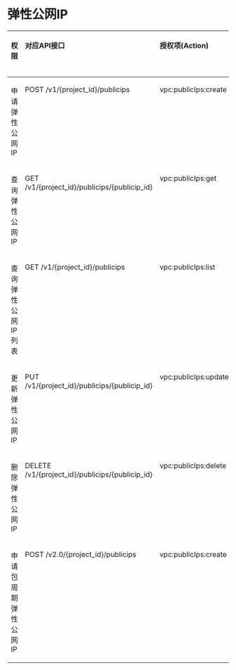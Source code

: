 # 弹性公网IP<a name="eip_apipermission_0002"></a>

<a name="zh-cn_topic_0201534207_table3381441153612"></a>
<table><thead align="left"><tr id="zh-cn_topic_0201534207_row134361241153612"><th class="cellrowborder" valign="top" width="13.23%" id="mcps1.1.6.1.1"><p id="zh-cn_topic_0201534207_p423285813514"><a name="zh-cn_topic_0201534207_p423285813514"></a><a name="zh-cn_topic_0201534207_p423285813514"></a>权限</p>
</th>
<th class="cellrowborder" valign="top" width="29.330000000000002%" id="mcps1.1.6.1.2"><p id="zh-cn_topic_0201534207_p24367414363"><a name="zh-cn_topic_0201534207_p24367414363"></a><a name="zh-cn_topic_0201534207_p24367414363"></a>对应API接口</p>
</th>
<th class="cellrowborder" valign="top" width="20.06%" id="mcps1.1.6.1.3"><p id="zh-cn_topic_0201534207_p2436194193616"><a name="zh-cn_topic_0201534207_p2436194193616"></a><a name="zh-cn_topic_0201534207_p2436194193616"></a>授权项(Action)</p>
</th>
<th class="cellrowborder" valign="top" width="15.89%" id="mcps1.1.6.1.4"><p id="zh-cn_topic_0201534207_p5985736163016"><a name="zh-cn_topic_0201534207_p5985736163016"></a><a name="zh-cn_topic_0201534207_p5985736163016"></a>IAM项目(Project)</p>
</th>
<th class="cellrowborder" valign="top" width="21.490000000000002%" id="mcps1.1.6.1.5"><p id="zh-cn_topic_0201534207_p8985133619300"><a name="zh-cn_topic_0201534207_p8985133619300"></a><a name="zh-cn_topic_0201534207_p8985133619300"></a>企业项目(Enterprise Project)</p>
</th>
</tr>
</thead>
<tbody><tr id="zh-cn_topic_0201534207_row943674133617"><td class="cellrowborder" valign="top" width="13.23%" headers="mcps1.1.6.1.1 "><p id="zh-cn_topic_0201534207_p13232958145117"><a name="zh-cn_topic_0201534207_p13232958145117"></a><a name="zh-cn_topic_0201534207_p13232958145117"></a>申请<span id="zh-cn_topic_0201534207_text10897104815286"><a name="zh-cn_topic_0201534207_text10897104815286"></a><a name="zh-cn_topic_0201534207_text10897104815286"></a></span><span id="zh-cn_topic_0201534207_text1689724812819"><a name="zh-cn_topic_0201534207_text1689724812819"></a><a name="zh-cn_topic_0201534207_text1689724812819"></a>弹性公网IP</span></p>
</td>
<td class="cellrowborder" valign="top" width="29.330000000000002%" headers="mcps1.1.6.1.2 "><p id="zh-cn_topic_0201534207_p144365416368"><a name="zh-cn_topic_0201534207_p144365416368"></a><a name="zh-cn_topic_0201534207_p144365416368"></a>POST /v1/{project_id}/publicips</p>
</td>
<td class="cellrowborder" valign="top" width="20.06%" headers="mcps1.1.6.1.3 "><p id="zh-cn_topic_0201534207_p17904175011365"><a name="zh-cn_topic_0201534207_p17904175011365"></a><a name="zh-cn_topic_0201534207_p17904175011365"></a>vpc:publicIps:create</p>
</td>
<td class="cellrowborder" valign="top" width="15.89%" headers="mcps1.1.6.1.4 "><p id="zh-cn_topic_0201534207_p15756115919276"><a name="zh-cn_topic_0201534207_p15756115919276"></a><a name="zh-cn_topic_0201534207_p15756115919276"></a>√</p>
</td>
<td class="cellrowborder" valign="top" width="21.490000000000002%" headers="mcps1.1.6.1.5 "><p id="zh-cn_topic_0201534207_p193691154133112"><a name="zh-cn_topic_0201534207_p193691154133112"></a><a name="zh-cn_topic_0201534207_p193691154133112"></a>√</p>
</td>
</tr>
<tr id="zh-cn_topic_0201534207_row343704173619"><td class="cellrowborder" valign="top" width="13.23%" headers="mcps1.1.6.1.1 "><p id="zh-cn_topic_0201534207_p1623218589512"><a name="zh-cn_topic_0201534207_p1623218589512"></a><a name="zh-cn_topic_0201534207_p1623218589512"></a>查询<span id="zh-cn_topic_0201534207_text11285177584"><a name="zh-cn_topic_0201534207_text11285177584"></a><a name="zh-cn_topic_0201534207_text11285177584"></a></span><span id="zh-cn_topic_0201534207_text42816171584"><a name="zh-cn_topic_0201534207_text42816171584"></a><a name="zh-cn_topic_0201534207_text42816171584"></a>弹性公网IP</span></p>
</td>
<td class="cellrowborder" valign="top" width="29.330000000000002%" headers="mcps1.1.6.1.2 "><p id="zh-cn_topic_0201534207_p174371341133618"><a name="zh-cn_topic_0201534207_p174371341133618"></a><a name="zh-cn_topic_0201534207_p174371341133618"></a>GET /v1/{project_id}/publicips/{publicip_id}</p>
</td>
<td class="cellrowborder" valign="top" width="20.06%" headers="mcps1.1.6.1.3 "><p id="zh-cn_topic_0201534207_p8360152113611"><a name="zh-cn_topic_0201534207_p8360152113611"></a><a name="zh-cn_topic_0201534207_p8360152113611"></a>vpc:publicIps:get</p>
</td>
<td class="cellrowborder" valign="top" width="15.89%" headers="mcps1.1.6.1.4 "><p id="zh-cn_topic_0201534207_p1475655902719"><a name="zh-cn_topic_0201534207_p1475655902719"></a><a name="zh-cn_topic_0201534207_p1475655902719"></a>√</p>
</td>
<td class="cellrowborder" valign="top" width="21.490000000000002%" headers="mcps1.1.6.1.5 "><p id="zh-cn_topic_0201534207_p153706545313"><a name="zh-cn_topic_0201534207_p153706545313"></a><a name="zh-cn_topic_0201534207_p153706545313"></a>√</p>
</td>
</tr>
<tr id="zh-cn_topic_0201534207_row34371241143616"><td class="cellrowborder" valign="top" width="13.23%" headers="mcps1.1.6.1.1 "><p id="zh-cn_topic_0201534207_p182321558155116"><a name="zh-cn_topic_0201534207_p182321558155116"></a><a name="zh-cn_topic_0201534207_p182321558155116"></a>查询<span id="zh-cn_topic_0201534207_text4675527175812"><a name="zh-cn_topic_0201534207_text4675527175812"></a><a name="zh-cn_topic_0201534207_text4675527175812"></a></span><span id="zh-cn_topic_0201534207_text8675142785815"><a name="zh-cn_topic_0201534207_text8675142785815"></a><a name="zh-cn_topic_0201534207_text8675142785815"></a>弹性公网IP</span>列表</p>
</td>
<td class="cellrowborder" valign="top" width="29.330000000000002%" headers="mcps1.1.6.1.2 "><p id="zh-cn_topic_0201534207_p16437174193619"><a name="zh-cn_topic_0201534207_p16437174193619"></a><a name="zh-cn_topic_0201534207_p16437174193619"></a>GET /v1/{project_id}/publicips</p>
</td>
<td class="cellrowborder" valign="top" width="20.06%" headers="mcps1.1.6.1.3 "><p id="zh-cn_topic_0201534207_p35961753143612"><a name="zh-cn_topic_0201534207_p35961753143612"></a><a name="zh-cn_topic_0201534207_p35961753143612"></a>vpc:publicIps:list</p>
</td>
<td class="cellrowborder" valign="top" width="15.89%" headers="mcps1.1.6.1.4 "><p id="zh-cn_topic_0201534207_p167561459142711"><a name="zh-cn_topic_0201534207_p167561459142711"></a><a name="zh-cn_topic_0201534207_p167561459142711"></a>√</p>
</td>
<td class="cellrowborder" valign="top" width="21.490000000000002%" headers="mcps1.1.6.1.5 "><p id="zh-cn_topic_0201534207_p1370175418319"><a name="zh-cn_topic_0201534207_p1370175418319"></a><a name="zh-cn_topic_0201534207_p1370175418319"></a>√</p>
</td>
</tr>
<tr id="zh-cn_topic_0201534207_row443713412363"><td class="cellrowborder" valign="top" width="13.23%" headers="mcps1.1.6.1.1 "><p id="zh-cn_topic_0201534207_p623295805113"><a name="zh-cn_topic_0201534207_p623295805113"></a><a name="zh-cn_topic_0201534207_p623295805113"></a>更新<span id="zh-cn_topic_0201534207_text4983204019588"><a name="zh-cn_topic_0201534207_text4983204019588"></a><a name="zh-cn_topic_0201534207_text4983204019588"></a></span><span id="zh-cn_topic_0201534207_text10983114025819"><a name="zh-cn_topic_0201534207_text10983114025819"></a><a name="zh-cn_topic_0201534207_text10983114025819"></a>弹性公网IP</span></p>
</td>
<td class="cellrowborder" valign="top" width="29.330000000000002%" headers="mcps1.1.6.1.2 "><p id="zh-cn_topic_0201534207_p4437194193614"><a name="zh-cn_topic_0201534207_p4437194193614"></a><a name="zh-cn_topic_0201534207_p4437194193614"></a>PUT /v1/{project_id}/publicips/{publicip_id}</p>
</td>
<td class="cellrowborder" valign="top" width="20.06%" headers="mcps1.1.6.1.3 "><p id="zh-cn_topic_0201534207_p1060705413366"><a name="zh-cn_topic_0201534207_p1060705413366"></a><a name="zh-cn_topic_0201534207_p1060705413366"></a>vpc:publicIps:update</p>
</td>
<td class="cellrowborder" valign="top" width="15.89%" headers="mcps1.1.6.1.4 "><p id="zh-cn_topic_0201534207_p9757145912271"><a name="zh-cn_topic_0201534207_p9757145912271"></a><a name="zh-cn_topic_0201534207_p9757145912271"></a>√</p>
</td>
<td class="cellrowborder" valign="top" width="21.490000000000002%" headers="mcps1.1.6.1.5 "><p id="zh-cn_topic_0201534207_p19370155411318"><a name="zh-cn_topic_0201534207_p19370155411318"></a><a name="zh-cn_topic_0201534207_p19370155411318"></a>√</p>
</td>
</tr>
<tr id="zh-cn_topic_0201534207_row10437144143617"><td class="cellrowborder" valign="top" width="13.23%" headers="mcps1.1.6.1.1 "><p id="zh-cn_topic_0201534207_p923213587517"><a name="zh-cn_topic_0201534207_p923213587517"></a><a name="zh-cn_topic_0201534207_p923213587517"></a>删除<span id="zh-cn_topic_0201534207_text9422745175810"><a name="zh-cn_topic_0201534207_text9422745175810"></a><a name="zh-cn_topic_0201534207_text9422745175810"></a></span><span id="zh-cn_topic_0201534207_text144221945115816"><a name="zh-cn_topic_0201534207_text144221945115816"></a><a name="zh-cn_topic_0201534207_text144221945115816"></a>弹性公网IP</span></p>
</td>
<td class="cellrowborder" valign="top" width="29.330000000000002%" headers="mcps1.1.6.1.2 "><p id="zh-cn_topic_0201534207_p2437114115362"><a name="zh-cn_topic_0201534207_p2437114115362"></a><a name="zh-cn_topic_0201534207_p2437114115362"></a>DELETE /v1/{project_id}/publicips/{publicip_id}</p>
</td>
<td class="cellrowborder" valign="top" width="20.06%" headers="mcps1.1.6.1.3 "><p id="zh-cn_topic_0201534207_p986195516362"><a name="zh-cn_topic_0201534207_p986195516362"></a><a name="zh-cn_topic_0201534207_p986195516362"></a>vpc:publicIps:delete</p>
</td>
<td class="cellrowborder" valign="top" width="15.89%" headers="mcps1.1.6.1.4 "><p id="zh-cn_topic_0201534207_p187577594276"><a name="zh-cn_topic_0201534207_p187577594276"></a><a name="zh-cn_topic_0201534207_p187577594276"></a>√</p>
</td>
<td class="cellrowborder" valign="top" width="21.490000000000002%" headers="mcps1.1.6.1.5 "><p id="zh-cn_topic_0201534207_p10370105493116"><a name="zh-cn_topic_0201534207_p10370105493116"></a><a name="zh-cn_topic_0201534207_p10370105493116"></a>√</p>
</td>
</tr>
<tr id="zh-cn_topic_0201534207_row06971339262"><td class="cellrowborder" valign="top" width="13.23%" headers="mcps1.1.6.1.1 "><p id="zh-cn_topic_0201534207_p643581217266"><a name="zh-cn_topic_0201534207_p643581217266"></a><a name="zh-cn_topic_0201534207_p643581217266"></a>申请包周期<span id="zh-cn_topic_0201534207_text16341125116584"><a name="zh-cn_topic_0201534207_text16341125116584"></a><a name="zh-cn_topic_0201534207_text16341125116584"></a></span><span id="zh-cn_topic_0201534207_text9341135115817"><a name="zh-cn_topic_0201534207_text9341135115817"></a><a name="zh-cn_topic_0201534207_text9341135115817"></a>弹性公网IP</span></p>
</td>
<td class="cellrowborder" valign="top" width="29.330000000000002%" headers="mcps1.1.6.1.2 "><p id="zh-cn_topic_0201534207_p17435812172618"><a name="zh-cn_topic_0201534207_p17435812172618"></a><a name="zh-cn_topic_0201534207_p17435812172618"></a>POST /v2.0/{project_id}/publicips</p>
</td>
<td class="cellrowborder" valign="top" width="20.06%" headers="mcps1.1.6.1.3 "><p id="zh-cn_topic_0201534207_p343511262614"><a name="zh-cn_topic_0201534207_p343511262614"></a><a name="zh-cn_topic_0201534207_p343511262614"></a>vpc:publicIps:create</p>
</td>
<td class="cellrowborder" valign="top" width="15.89%" headers="mcps1.1.6.1.4 "><p id="zh-cn_topic_0201534207_p1023909163617"><a name="zh-cn_topic_0201534207_p1023909163617"></a><a name="zh-cn_topic_0201534207_p1023909163617"></a>√</p>
</td>
<td class="cellrowborder" valign="top" width="21.490000000000002%" headers="mcps1.1.6.1.5 "><p id="zh-cn_topic_0201534207_p82391694362"><a name="zh-cn_topic_0201534207_p82391694362"></a><a name="zh-cn_topic_0201534207_p82391694362"></a>√</p>
</td>
</tr>
</tbody>
</table>

